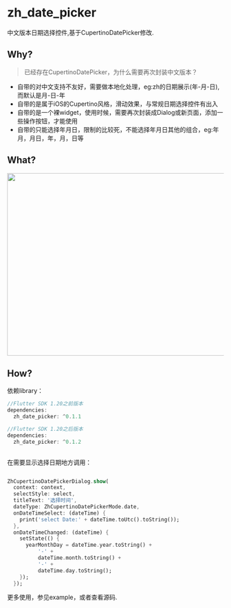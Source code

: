 # zh_date_picker

中文版本日期选择控件,基于CupertinoDatePicker修改.

## Why?

> 已经存在CupertinoDatePicker，为什么需要再次封装中文版本？

* 自带的对中文支持不友好，需要做本地化处理，eg:zh的日期展示(年-月-日),而默认是月-日-年
* 自带的是属于iOS的Cupertino风格，滑动效果，与常规日期选择控件有出入
* 自带的是一个裸widget，使用时候，需要再次封装成Dialog或新页面，添加一些操作按钮，才能使用
* 自带的只能选择年月日，限制的比较死，不能选择年月日其他的组合，eg:年月，月日，年，月，日等

## What?

<img src="https://storage.jd.com/dqimage/img/demo/zh_date_picker.png" width = "600" height = "425" alt="" align=center />

## How?

依赖library：

```dart
//Flutter SDK 1.20之前版本
dependencies:
  zh_date_picker: ^0.1.1

//Flutter SDK 1.20之后版本
dependencies:
  zh_date_picker: ^0.1.2
  
```
在需要显示选择日期地方调用：

```dart

ZhCupertinoDatePickerDialog.show(
  context: context,
  selectStyle: select,
  titleText: '选择时间',
  dateType: ZhCupertinoDatePickerMode.date,
  onDateTimeSelect: (dateTime) {
    print('select Date:' + dateTime.toUtc().toString());
  },
  onDateTimeChanged: (dateTime) {
    setState(() {
      yearMonthDay = dateTime.year.toString() +
          '-' +
          dateTime.month.toString() +
          '-' +
          dateTime.day.toString();
    });
  });
```

更多使用，参见example，或者查看源码.
